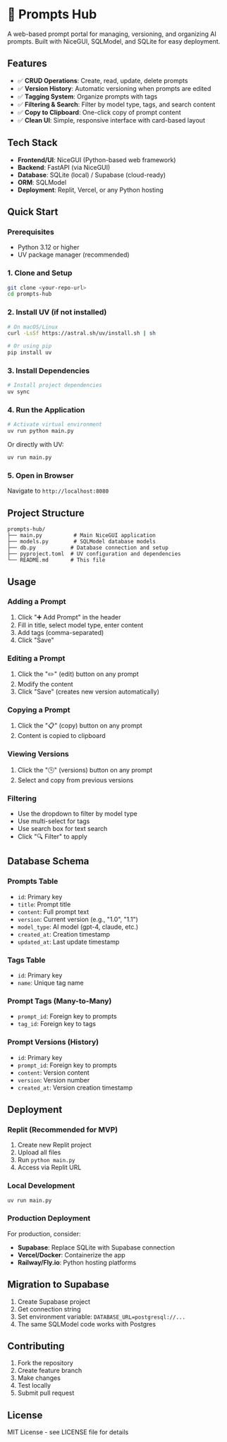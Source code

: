 # 🚀 Prompts Hub

A web-based prompt portal for managing, versioning, and organizing AI prompts. Built with NiceGUI, SQLModel, and SQLite for easy deployment.

## Features

- ✅ **CRUD Operations**: Create, read, update, delete prompts
- ✅ **Version History**: Automatic versioning when prompts are edited
- ✅ **Tagging System**: Organize prompts with tags
- ✅ **Filtering & Search**: Filter by model type, tags, and search content
- ✅ **Copy to Clipboard**: One-click copy of prompt content
- ✅ **Clean UI**: Simple, responsive interface with card-based layout

## Tech Stack

- **Frontend/UI**: NiceGUI (Python-based web framework)
- **Backend**: FastAPI (via NiceGUI)
- **Database**: SQLite (local) / Supabase (cloud-ready)
- **ORM**: SQLModel
- **Deployment**: Replit, Vercel, or any Python hosting

## Quick Start

### Prerequisites

- Python 3.12 or higher
- UV package manager (recommended)

### 1. Clone and Setup

```bash
git clone <your-repo-url>
cd prompts-hub
```

### 2. Install UV (if not installed)

```bash
# On macOS/Linux
curl -LsSf https://astral.sh/uv/install.sh | sh

# Or using pip
pip install uv
```

### 3. Install Dependencies

```bash
# Install project dependencies
uv sync
```

### 4. Run the Application

```bash
# Activate virtual environment
uv run python main.py
```

Or directly with UV:
```bash
uv run main.py
```

### 5. Open in Browser

Navigate to `http://localhost:8080`

## Project Structure

```
prompts-hub/
├── main.py          # Main NiceGUI application
├── models.py        # SQLModel database models
├── db.py           # Database connection and setup
├── pyproject.toml  # UV configuration and dependencies
└── README.md       # This file
```

## Usage

### Adding a Prompt
1. Click "➕ Add Prompt" in the header
2. Fill in title, select model type, enter content
3. Add tags (comma-separated)
4. Click "Save"

### Editing a Prompt
1. Click the "✏️" (edit) button on any prompt
2. Modify the content
3. Click "Save" (creates new version automatically)

### Copying a Prompt
1. Click the "📋" (copy) button on any prompt
2. Content is copied to clipboard

### Viewing Versions
1. Click the "🕒" (versions) button on any prompt
2. Select and copy from previous versions

### Filtering
- Use the dropdown to filter by model type
- Use multi-select for tags
- Use search box for text search
- Click "🔍 Filter" to apply

## Database Schema

### Prompts Table
- `id`: Primary key
- `title`: Prompt title
- `content`: Full prompt text
- `version`: Current version (e.g., "1.0", "1.1")
- `model_type`: AI model (gpt-4, claude, etc.)
- `created_at`: Creation timestamp
- `updated_at`: Last update timestamp

### Tags Table
- `id`: Primary key
- `name`: Unique tag name

### Prompt Tags (Many-to-Many)
- `prompt_id`: Foreign key to prompts
- `tag_id`: Foreign key to tags

### Prompt Versions (History)
- `id`: Primary key
- `prompt_id`: Foreign key to prompts
- `content`: Version content
- `version`: Version number
- `created_at`: Version creation timestamp

## Deployment

### Replit (Recommended for MVP)
1. Create new Replit project
2. Upload all files
3. Run `python main.py`
4. Access via Replit URL

### Local Development
```bash
uv run main.py
```

### Production Deployment
For production, consider:
- **Supabase**: Replace SQLite with Supabase connection
- **Vercel/Docker**: Containerize the app
- **Railway/Fly.io**: Python hosting platforms

## Migration to Supabase

1. Create Supabase project
2. Get connection string
3. Set environment variable: `DATABASE_URL=postgresql://...`
4. The same SQLModel code works with Postgres

## Contributing

1. Fork the repository
2. Create feature branch
3. Make changes
4. Test locally
5. Submit pull request

## License

MIT License - see LICENSE file for details
